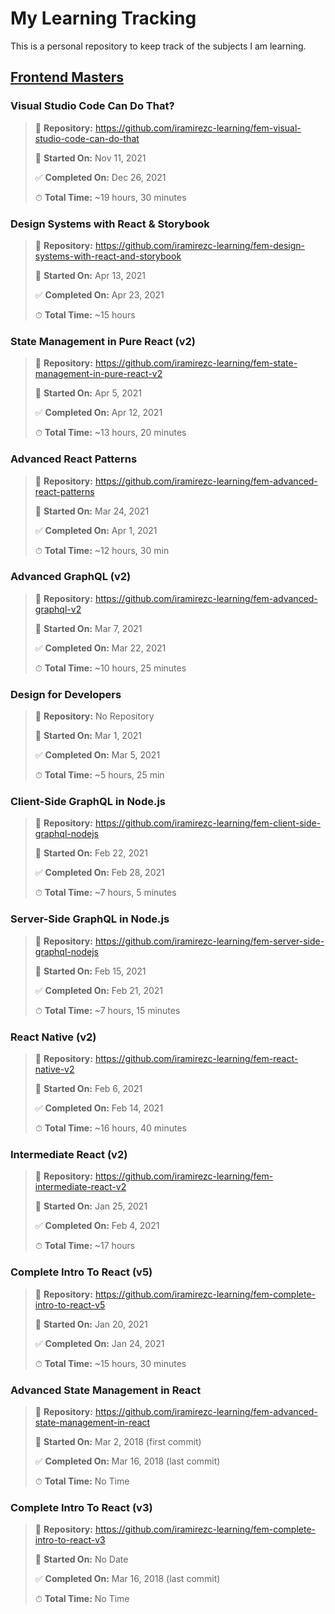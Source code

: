 # My Learning Tracking

This is a personal repository to keep track of the subjects I am learning.

## [Frontend Masters](https://frontendmasters.com)

### Visual Studio Code Can Do That?

> 👾 **Repository:** https://github.com/iramirezc-learning/fem-visual-studio-code-can-do-that
>
> 🏁 **Started On:** Nov 11, 2021
>
> ✅ **Completed On:** Dec 26, 2021
>
> ⏱ **Total Time:** ~19 hours, 30 minutes

### Design Systems with React & Storybook

> 👾 **Repository:** https://github.com/iramirezc-learning/fem-design-systems-with-react-and-storybook
>
> 🏁 **Started On:** Apr 13, 2021
>
> ✅ **Completed On:** Apr 23, 2021
>
> ⏱ **Total Time:** ~15 hours

### State Management in Pure React (v2)

> 👾 **Repository:** https://github.com/iramirezc-learning/fem-state-management-in-pure-react-v2
>
> 🏁 **Started On:** Apr 5, 2021
>
> ✅ **Completed On:** Apr 12, 2021
>
> ⏱ **Total Time:** ~13 hours, 20 minutes

### Advanced React Patterns

> 👾 **Repository:** https://github.com/iramirezc-learning/fem-advanced-react-patterns
>
> 🏁 **Started On:** Mar 24, 2021
>
> ✅ **Completed On:** Apr 1, 2021
>
> ⏱ **Total Time:** ~12 hours, 30 min

### Advanced GraphQL (v2)

> 👾 **Repository:** https://github.com/iramirezc-learning/fem-advanced-graphql-v2
>
> 🏁 **Started On:** Mar 7, 2021
>
> ✅ **Completed On:** Mar 22, 2021
>
> ⏱ **Total Time:** ~10 hours, 25 minutes

### Design for Developers

> 👾 **Repository:** No Repository
>
> 🏁 **Started On:** Mar 1, 2021
>
> ✅ **Completed On:** Mar 5, 2021
>
> ⏱ **Total Time:** ~5 hours, 25 min

### Client-Side GraphQL in Node.js

> 👾 **Repository:** https://github.com/iramirezc-learning/fem-client-side-graphql-nodejs
>
> 🏁 **Started On:** Feb 22, 2021
>
> ✅ **Completed On:** Feb 28, 2021
>
> ⏱ **Total Time:** ~7 hours, 5 minutes

### Server-Side GraphQL in Node.js

> 👾 **Repository:** https://github.com/iramirezc-learning/fem-server-side-graphql-nodejs
>
> 🏁 **Started On:** Feb 15, 2021
>
> ✅ **Completed On:** Feb 21, 2021
>
> ⏱ **Total Time:** ~7 hours, 15 minutes

### React Native (v2)

> 👾 **Repository:** https://github.com/iramirezc-learning/fem-react-native-v2
>
> 🏁 **Started On:** Feb 6, 2021
>
> ✅ **Completed On:** Feb 14, 2021
>
> ⏱ **Total Time:** ~16 hours, 40 minutes

### Intermediate React (v2)

> 👾 **Repository:** https://github.com/iramirezc-learning/fem-intermediate-react-v2
>
> 🏁 **Started On:** Jan 25, 2021
>
> ✅ **Completed On:** Feb 4, 2021
>
> ⏱ **Total Time:** ~17 hours

### Complete Intro To React (v5)

> 👾 **Repository:** https://github.com/iramirezc-learning/fem-complete-intro-to-react-v5
>
> 🏁 **Started On:** Jan 20, 2021
>
> ✅ **Completed On:** Jan 24, 2021
>
> ⏱ **Total Time:** ~15 hours, 30 minutes

### Advanced State Management in React

> 👾 **Repository:** https://github.com/iramirezc-learning/fem-advanced-state-management-in-react
>
> 🏁 **Started On:** Mar 2, 2018 (first commit)
>
> ✅ **Completed On:** Mar 16, 2018 (last commit)
>
> ⏱ **Total Time:** No Time

### Complete Intro To React (v3)

> 👾 **Repository:** https://github.com/iramirezc-learning/fem-complete-intro-to-react-v3
>
> 🏁 **Started On:** No Date
>
> ✅ **Completed On:** Mar 16, 2018 (last commit)
>
> ⏱ **Total Time:** No Time
